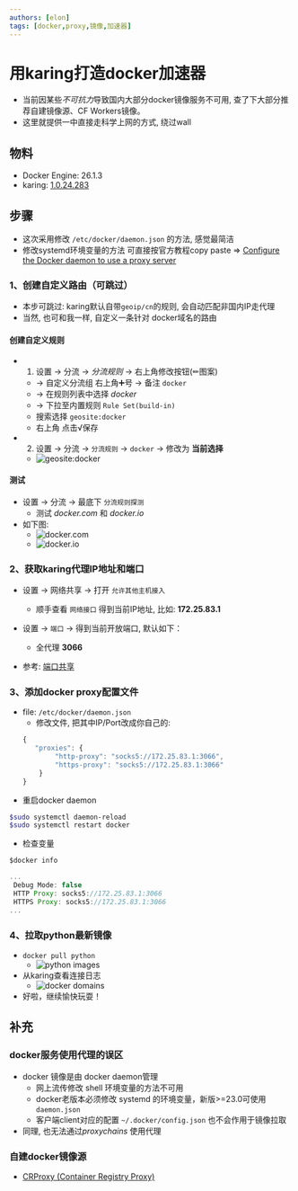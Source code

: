 ```yaml
---
authors: [elon]
tags: [docker,proxy,镜像,加速器]
---
```


# 用karing打造docker加速器
- 当前因某些*不可抗力*导致国内大部分docker镜像服务不可用, 查了下大部分推荐自建镜像源、CF Workers镜像。
- 这里就提供一中直接走科学上网的方式, 绕过wall


## 物料
- Docker Engine: 26.1.3
- karing: [1.0.24.283](https://github.com/KaringX/karing/releases/tag/v1.0.24-283)



## 步骤
- 这次采用修改 `/etc/docker/daemon.json` 的方法,  感觉最简洁
- 修改systemd环境变量的方法 可直接按官方教程copy paste => [Configure the Docker daemon to use a proxy server](https://docs.docker.com/config/daemon/systemd/?highlight=proxy#httphttps-proxy)

### 1、创建自定义路由（可跳过）
- 本步可跳过: karing默认自带`geoip/cn`的规则, 会自动匹配非国内IP走代理
- 当然, 也可和我一样, 自定义一条针对 docker域名的路由
#### 创建自定义规则
- 1. 设置 -> 分流 -> *分流规则* -> 右上角修改按钮(✏图案)
  - -> 自定义分流组 右上角➕号 -> 备注 `docker`
  - -> 在规则列表中选择 *docker*
  - -> 下拉至内置规则 `Rule Set(build-in)`
  - 搜索选择  `geosite:docker`
  - 右上角 点击√保存

- 2. 设置 -> 分流 -> `分流规则` ->  `docker` -> 修改为 **当前选择**
  - ![geosite:docker](./img/docker-3.png)

#### 测试
- 设置 -> 分流 -> 最底下 `分流规则探测`
  - 测试 *docker.com* 和 *docker.io*
- 如下图:
  - ![docker.com](./img/docker-1.png)
  - ![docker.io](./img/docker-2.png)


### 2、获取karing代理IP地址和端口
- 设置 -> 网络共享 -> 打开 `允许其他主机接入`
  - 顺手查看 `网络接口` 得到当前IP地址, 比如: **172.25.83.1**
- 设置 -> `端口` -> 得到当前开放端口, 默认如下：
  - 全代理 **3066**

- 参考: [端口共享](/tutorial/lan#karing-设置)


### 3、添加docker proxy配置文件
- file: `/etc/docker/daemon.json`
  - 修改文件, 把其中IP/Port改成你自己的:
  ```jsx title="/etc/docker/daemon.json"
  {
     "proxies": {
          "http-proxy": "socks5://172.25.83.1:3066",
          "https-proxy": "socks5://172.25.83.1:3066"
      }
  }
  ```
- 重启docker daemon
```bash
$sudo systemctl daemon-reload
$sudo systemctl restart docker
```
- 检查变量
```jsx
$docker info

...
 Debug Mode: false
 HTTP Proxy: socks5://172.25.83.1:3066
 HTTPS Proxy: socks5://172.25.83.1:3066
...

```

### 4、拉取python最新镜像
- `docker pull python`
  - ![python images](./img/dcoker-5.png)
- 从karing查看连接日志
  - ![docker domains](./img/docker-4.png)
- 好啦，继续愉快玩耍！



## 补充
### docker服务使用代理的误区
- docker 镜像是由 docker daemon管理
  - 网上流传修改 shell 环境变量的方法不可用
  - docker老版本必须修改 systemd 的环境变量，新版>=23.0可使用 `daemon.json`
  - 客户端client对应的配置 `~/.docker/config.json` 也不会作用于镜像拉取
- 同理, 也无法通过*proxychains* 使用代理



### 自建docker镜像源
- [CRProxy (Container Registry Proxy)](https://github.com/wzshiming/crproxy/blob/master/examples/default/README.md)





